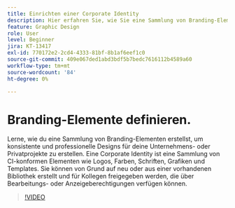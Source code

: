 ```yaml
---
title: Einrichten einer Corporate Identity
description: Hier erfahren Sie, wie Sie eine Sammlung von Branding-Elementen für Ihre geschäftlichen oder privaten Projekte erstellen.
feature: Graphic Design
role: User
level: Beginner
jira: KT-13417
exl-id: 770172e2-2cd4-4333-81bf-8b1af6eef1c0
source-git-commit: 409e067ded1abd3bdf5b7bedc7616112b4589a60
workflow-type: tm+mt
source-wordcount: '84'
ht-degree: 0%

---
```


# Branding-Elemente definieren.

Lerne, wie du eine Sammlung von Branding-Elementen erstellst, um konsistente und professionelle Designs für deine Unternehmens- oder Privatprojekte zu erstellen. Eine Corporate Identity ist eine Sammlung von CI-konformen Elementen wie Logos, Farben, Schriften, Grafiken und Templates. Sie können von Grund auf neu oder aus einer vorhandenen Bibliothek erstellt und für Kollegen freigegeben werden, die über Bearbeitungs- oder Anzeigeberechtigungen verfügen können.

>[!VIDEO](https://video.tv.adobe.com/v/3420218?quality=12&learn=on&hidetitle=true)
